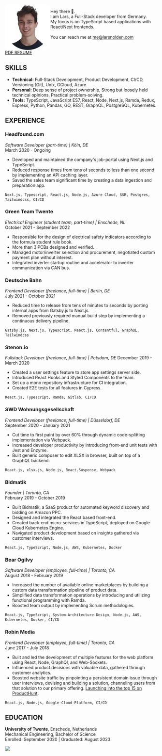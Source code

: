 <img align="left" width="150" height="150" style="border-radius: 10px" src="https://github.com/larsnolden/larsnolden.com/blob/main/tinywow_profile_photo_44954673(1).png" />

Hey there 👋.<br>
I am Lars, a Full-Stack developer from Germany.<br>
My focus is on TypeScript based applications with React/Next frontends.
<br>
<br>
You can reach me at <me@larsnolden.com>
<br>
<br>
<br>
[PDF RESUME](https://s3.amazonaws.com/larsnolden.com/Lars_Nolden_Resume_NOV_2023.pdf)
## SKILLS

- **Technical:** Full-Stack Development, Product Development, CI/CD, Versioning (Git), Unix, GCloud, Azure.
- **Personal:** Deep sense of project ownership, Strong but loosely held technical opinions, Practical problem-solving.
- **Tools:** TypeScript, JavaScript ES7, React, Node, Next.js, Ramda, Redux, Express, Python, Pandas, GO, REST, GraphQL, PostgreSQL, Kubernetes.

## EXPERIENCE

### Headfound.com
*Software Developer (part-time) | Köln, DE*  
March 2020 - Ongoing
- Developed and maintained the company's job-portal using Next.js and TypeScript.
- Reduced response times from tens of seconds to less than one second by implementing an API caching layer.
- Saved the sales team significant time by creating a data ingestion and preparation app.
```
Next.js, Typescript, React.js, Node.js, Azure Cloud, SSR, Postgres, Tailwindcss, CI/CD
```

### Green Team Twente
*Electrical Engineer (student team, part-time) | Enschede, NL*  
October 2021 - September 2022
- Responsible for the design of electrical safety indicators according to the formula student rule book.
- More than 3 PCBs designed and verified.
- Managed motor/inverter selection and procurement, negotiated custom payment plan without interest.
- Integrated inverter startup routine and accelerator to inverter communication via CAN bus.

### Deutsche Bahn
*Frontend Developer (freelance, full-time) | Berlin, DE*  
July 2021 - October 2021
- Reduced time to release from tens of minutes to seconds by porting internal apps from Gatsby.js to Next.js.
- Removed previously required manual build step by implementing a continuous delivery pipeline.
```
Gatsby.js, Next.js, Typescript, React.js, Contentful, GraphQL, Tailwindcss
```

### Stenon.io
*Fullstack Developer (freelance, full-time) | Potsdam, DE*
December 2019 - March 2020
- Created a user settings feature to store app settings server side.
- Introduced React Hooks and Styled Components to the team.
- Set up a mono repository infrastructure for CI integration.
- Created E2E tests for all features in Cypress.
```
React.js, Typescript, Ramda, Gitlab, CI/CD
```


### SWD Wohnungsgesellschaft
*Frontend Developer (freelance, full-time) | Düsseldorf, DE*  
September 2020 - January 2021
- Cut time to first paint by over 60% through dynamic code-splitting implementation via Webpack.
- Increased developer productivity by introducing front-end unit tests with Jest and Enzyme.
- Built generic composer to edit XLSX in browser, built on top of a GraphQL backend.
```
React.js, xlsx.js, Node.js, React.Suspense, Webpack
```

### Bidmatik
*Founder | Toronto, CA*  
February 2019 - October 2019
- Built Bidmatik, a SaaS product for automated keyword discovery and bidding on Amazon PPC.
- Designed and integrated the React based front-end.
- Created back-end micro-services in TypeScript, deployed on Google Cloud Kubernetes Engine.
- Navigated product development based on insights gathered via customer interviews.
```
React.js, TypeScript, Node.js, AWS, Kubernetes, Docker
```

### Bear Ogilvy
*Software Developer (employee, full-time) | Toronto, CA*  
August 2018 - February 2019
- Increased the number of available online marketplaces by building a custom data transformation pipeline of product data.
- Simplified data transformation operations by introducing and utilizing functional programming with Ramda.
- Boosted team output by implementing Scrum methodologies.
```
React.js, TypeScript, System-Architecture-Design, Node.js, AWS, Kubernetes, Docker, CI/CD
```

### Robin Media
*Frontend Developer (employee, full-time) | Toronto, CA*  
June 2017 - July 2018
- Built and led the development of multiple features for the web platform using React, Node, GraphQl, and Web-Sockets.
- Influenced product decisions with valuable data, gathered through customer analytics.
- Boosted website traffic by pinpointing a persistent domain issue through user interviews, devising and building a solution, channeling users from that solution to our primary offering. [Launching into the top 15 on ProductHunt](https://www.producthunt.com/products/robin-4#finder-2).
```
React.js, Node.js, Google-Cloud-Platform, CI/CD
```

## EDUCATION

**University of Twente**, Enschede, Netherlands  
Mechanical Engineering, Bachelor of Science  
Enrolled: September 2020 | Graduated: August 2023

[<img src="https://larsnolden.goatcounter.com/count?p=/main">]()
